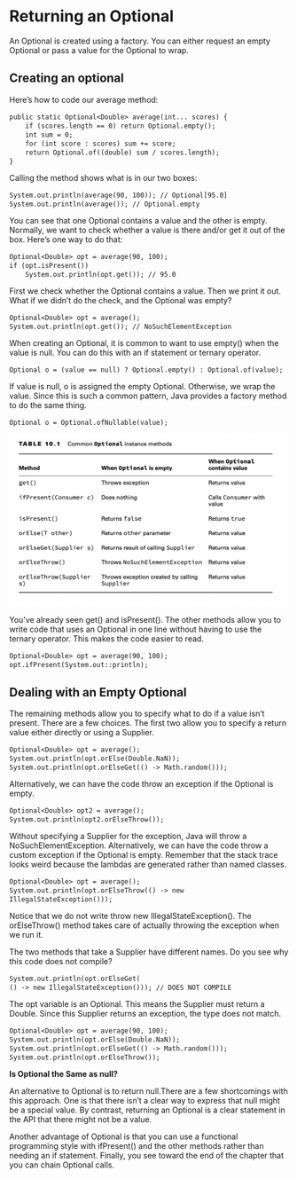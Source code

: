 # Returning an Optional

An Optional is created using a factory. You can either request an empty Optional or pass a value for the Optional to
wrap.

## Creating an optional

Here’s how to code our average method:

    public static Optional<Double> average(int... scores) {
        if (scores.length == 0) return Optional.empty();
        int sum = 0;
        for (int score : scores) sum += score;
        return Optional.of((double) sum / scores.length);
    }

Calling the method shows what is in our two boxes:

    System.out.println(average(90, 100)); // Optional[95.0] 
    System.out.println(average()); // Optional.empty

You can see that one Optional contains a value and the other is empty. Normally, we want to check whether a value is
there and/or get it out of the box. Here’s one way to do that:

    Optional<Double> opt = average(90, 100); 
    if (opt.isPresent())
        System.out.println(opt.get()); // 95.0

First we check whether the Optional contains a value. Then we print it out. What if we didn’t do the check, and the
Optional was empty?

    Optional<Double> opt = average();
    System.out.println(opt.get()); // NoSuchElementException

When creating an Optional, it is common to want to use empty() when the value is null. You can do this with an if
statement or ternary operator.

    Optional o = (value == null) ? Optional.empty() : Optional.of(value);

If value is null, o is assigned the empty Optional. Otherwise, we wrap the value. Since
this is such a common pattern, Java provides a factory method to do the same thing.

    Optional o = Optional.ofNullable(value);

![](Common-Optional-instance-methods.png)

You’ve already seen get() and isPresent(). The other methods allow you to write code that uses an Optional in one line
without having to use the ternary operator. This makes the code easier to read.

    Optional<Double> opt = average(90, 100); 
    opt.ifPresent(System.out::println);

## Dealing with an Empty Optional

The remaining methods allow you to specify what to do if a value isn’t present. There are a few choices. The first two
allow you to specify a return value either directly or using a Supplier.

    Optional<Double> opt = average();
    System.out.println(opt.orElse(Double.NaN));
    System.out.println(opt.orElseGet(() -> Math.random()));

Alternatively, we can have the code throw an exception if the Optional is empty.

    Optional<Double> opt2 = average();
    System.out.println(opt2.orElseThrow());

Without specifying a Supplier for the exception, Java will throw a NoSuchElementException. Alternatively, we can have
the code throw a custom exception if the Optional is empty. Remember that the stack trace looks weird because the
lambdas are generated rather than named classes.

    Optional<Double> opt = average();
    System.out.println(opt.orElseThrow(() -> new IllegalStateException()));

Notice that we do not write throw new IllegalStateException(). The orElseThrow() method takes care of actually throwing
the exception when we run it.

The two methods that take a Supplier have different names. Do you see why this code does not compile?

    System.out.println(opt.orElseGet(
    () -> new IllegalStateException())); // DOES NOT COMPILE

The opt variable is an Optional<Double>. This means the Supplier must return a Double. Since this Supplier returns an
exception, the type does not match.

    Optional<Double> opt = average(90, 100);
    System.out.println(opt.orElse(Double.NaN));
    System.out.println(opt.orElseGet(() -> Math.random()));
    System.out.println(opt.orElseThrow());

**Is Optional the Same as null?**

An alternative to Optional is to return null.There are a few shortcomings with this approach. One is that there isn’t a
clear way to express that null might be a special value. By contrast, returning an Optional is a clear statement in the
API that there might not be a value.

Another advantage of Optional is that you can use a functional programming style with ifPresent() and the other methods
rather than needing an if statement. Finally, you see toward the end of the chapter that you can chain Optional calls.